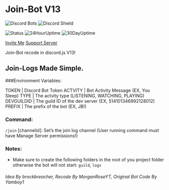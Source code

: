 # Join-Bot V13
![Discord Bots](https://top.gg/api/widget/servers/752242020864753795.svg) ![Discord Shield](https://discord.com/api/guilds/514101346992128012/widget.png?style=shield) 

![Status](https://status.brbr.xyz/api/badge/12/status) ![24HourUptime](https://status.brbr.xyz/api/badge/12/uptime/24) ![30DayUptime](https://status.brbr.xyz/api/badge/12/uptime/720?label=30&labelSuffix=d)

[Invite Me](https://discord.com/api/oauth2/authorize?client_id=752242020864753795&permissions=2147503232&scope=bot%20applications.commands)  [Support Server](https://discord.gg/SWTseD7)

Join-Bot recode in discord.js V13!
## Join-Logs Made Simple.

###Environment Variables:

TOKEN | Discord Bot Token
ACTVITY | Bot Activity Message (EX, You Sleep)
TYPE | The actvity type (LISTENING, WATCHING, PLAYING)
DEVGUILDID | The guild ID of the dev server (EX, 514101346992128012)
PREFIX | The prefix of the bot (EX, JB!)


### Command:
`/join` [channelid]: Set’s the join log channel (User running command must have Manage Server permissions!)
  
  ### Notes:
  - Make sure to create the following folders in the root of you project folder otherwise the bot will not start: `guild`, `logs`

###### Idea By brockbreacher, Recode By MorganRoseYT, Original Bot Code By Yamboy1
